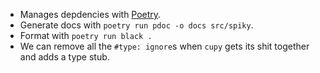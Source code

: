 - Manages depdencies with [Poetry](https://python-poetry.org/).
- Generate docs with `poetry run pdoc -o docs src/spiky`.
- Format with `poetry run black .`
- We can remove all the `#type: ignore`s when `cupy` gets its shit together and adds a type stub.
